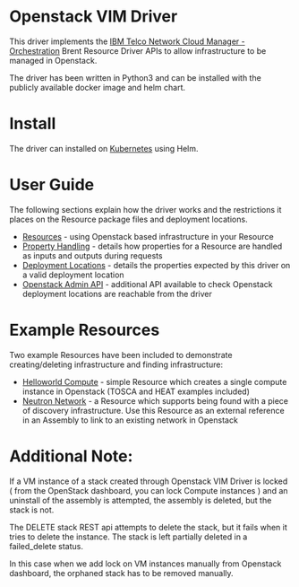 # Openstack VIM Driver

This driver implements the [IBM Telco Network Cloud Manager - Orchestration](https://www.ibm.com/support/knowledgecenter/SSDSDC_1.3/welcome_page/kc_welcome-444.html) Brent Resource Driver APIs to allow infrastructure to be managed in Openstack.

The driver has been written in Python3 and can be installed with the publicly available docker image and helm chart.

# Install

The driver can installed on [Kubernetes](./k8s-install.md) using Helm.

# User Guide

The following sections explain how the driver works and the restrictions it places on the Resource package files and deployment locations.

- [Resources](./user-guide/resources.md) - using Openstack based infrastructure in your Resource
- [Property Handling](./user-guide/property-handling.md) - details how properties for a Resource are handled as inputs and outputs during requests
- [Deployment Locations](./user-guide/deployment-locations.md) - details the properties expected by this driver on a valid deployment location
- [Openstack Admin API](./user-guide/os-admin-api.md) - additional API available to check Openstack deployment locations are reachable from the driver

# Example Resources

Two example Resources have been included to demonstrate creating/deleting infrastructure and finding infrastructure:

- [Helloworld Compute](./reference/example-resources/helloworld-compute/Readme.md) - simple Resource which creates a single compute instance in Openstack (TOSCA and HEAT examples included)
- [Neutron Network](./reference/example-resources/neutron-network/Readme.md) - a Resource which supports being found with a piece of discovery infrastructure. Use this Resource as an external reference in an Assembly to link to an existing network in Openstack

# Additional Note:

If a VM instance of a stack created through Openstack VIM Driver is locked ( from the OpenStack dashboard, you can lock Compute instances ) and an uninstall of the assembly is attempted, the assembly is deleted, but the stack is not.

The DELETE stack REST api attempts to delete the stack, but it fails when it tries to delete the instance. The stack is left partially deleted in a failed_delete status.

In this case when we add lock on VM instances manually from Openstack dashboard, the orphaned stack has to be removed manually.
